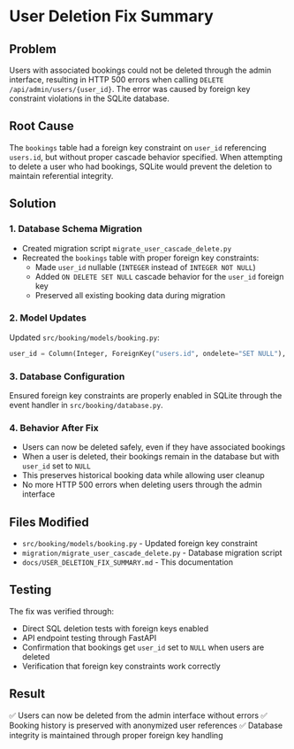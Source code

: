 # User Deletion Fix Summary

## Problem
Users with associated bookings could not be deleted through the admin interface, resulting in HTTP 500 errors when calling `DELETE /api/admin/users/{user_id}`. The error was caused by foreign key constraint violations in the SQLite database.

## Root Cause
The `bookings` table had a foreign key constraint on `user_id` referencing `users.id`, but without proper cascade behavior specified. When attempting to delete a user who had bookings, SQLite would prevent the deletion to maintain referential integrity.

## Solution

### 1. Database Schema Migration
- Created migration script `migrate_user_cascade_delete.py`
- Recreated the `bookings` table with proper foreign key constraints:
  - Made `user_id` nullable (`INTEGER` instead of `INTEGER NOT NULL`)
  - Added `ON DELETE SET NULL` cascade behavior for the `user_id` foreign key
  - Preserved all existing booking data during migration

### 2. Model Updates
Updated `src/booking/models/booking.py`:
```python
user_id = Column(Integer, ForeignKey("users.id", ondelete="SET NULL"), nullable=True)
```

### 3. Database Configuration
Ensured foreign key constraints are properly enabled in SQLite through the event handler in `src/booking/database.py`.

### 4. Behavior After Fix
- Users can now be deleted safely, even if they have associated bookings
- When a user is deleted, their bookings remain in the database but with `user_id` set to `NULL`
- This preserves historical booking data while allowing user cleanup
- No more HTTP 500 errors when deleting users through the admin interface

## Files Modified
- `src/booking/models/booking.py` - Updated foreign key constraint
- `migration/migrate_user_cascade_delete.py` - Database migration script
- `docs/USER_DELETION_FIX_SUMMARY.md` - This documentation

## Testing
The fix was verified through:
- Direct SQL deletion tests with foreign keys enabled
- API endpoint testing through FastAPI
- Confirmation that bookings get `user_id` set to `NULL` when users are deleted
- Verification that foreign key constraints work correctly

## Result
✅ Users can now be deleted from the admin interface without errors
✅ Booking history is preserved with anonymized user references
✅ Database integrity is maintained through proper foreign key handling
